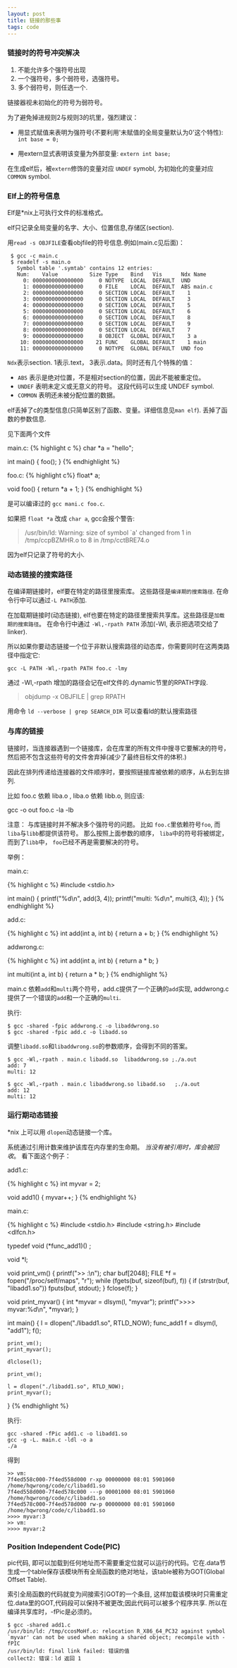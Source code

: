 ```yaml
---
layout: post
title: 链接的那些事
tags: code
---
```


### 链接时的符号冲突解决

1. 不能允许多个强符号出现
2. 一个强符号，多个弱符号，选强符号。
3. 多个弱符号，则任选一个. 

链接器视未初始化的符号为弱符号。

为了避免掉进规则2与规则3的坑里，强烈建议：

- 用显式赋值来表明为强符号(不要利用'未赋值的全局变量默认为0'这个特性): `int base = 0;`

- 用extern显式表明该变量为外部变量: `extern int base;`

在生成elf后，被`extern`修饰的变量对应 `UNDEF` symobl, 为初始化的变量对应`COMMON` symbol.

### Elf上的符号信息

Elf是*nix上可执行文件的标准格式。

elf只记录全局变量的名字、大小、位置信息,存储区(section).

用`read -s OBJFILE`查看objfile的符号信息.例如(main.c见后面)：

     $ gcc -c main.c
     $ readelf -s main.o
       Symbol table '.symtab' contains 12 entries:
       Num:    Value          Size Type    Bind   Vis      Ndx Name
         0: 0000000000000000     0 NOTYPE  LOCAL  DEFAULT  UND 
         1: 0000000000000000     0 FILE    LOCAL  DEFAULT  ABS main.c
         2: 0000000000000000     0 SECTION LOCAL  DEFAULT    1 
         3: 0000000000000000     0 SECTION LOCAL  DEFAULT    3 
         4: 0000000000000000     0 SECTION LOCAL  DEFAULT    5 
         5: 0000000000000000     0 SECTION LOCAL  DEFAULT    6 
         6: 0000000000000000     0 SECTION LOCAL  DEFAULT    8 
         7: 0000000000000000     0 SECTION LOCAL  DEFAULT    9 
         8: 0000000000000000     0 SECTION LOCAL  DEFAULT    7 
         9: 0000000000000000     8 OBJECT  GLOBAL DEFAULT    3 a
        10: 0000000000000000    21 FUNC    GLOBAL DEFAULT    1 main
        11: 0000000000000000     0 NOTYPE  GLOBAL DEFAULT  UND foo

`Ndx`表示section. 1表示.text， 3表示.data。同时还有几个特殊的值：
- `ABS` 表示是绝对位置，不是相对section的位置，因此不能被重定位。
- `UNDEF` 表明未定义或无意义的符号。 这段代码可以生成 UNDEF symbol. 
- `COMMON` 表明还未被分配位置的数据。


elf丢掉了c的类型信息(只简单区别了函数、变量。详细信息见`man elf`). 丢掉了函数的参数信息.

见下面两个文件

main.c:
{% highlight c %}
char *a = "hello";

int
main() {
    foo();
}
{% endhighlight %}

foo.c:
{% highlight c%}
float* a;

void
foo() {
   return *a + 1;
}
{% endhighlight %}

是可以编译过的 `gcc mani.c foo.c`.

如果把 `float *a` 改成 `char a`, gcc会报个警告:

> /usr/bin/ld: Warning: size of symbol `a' changed from 1 in /tmp/ccpBZMHR.o to 8 in /tmp/cctBRE74.o

因为elf只记录了符号的大小.

### 动态链接的搜索路径 

在编译期链接时，elf要在特定的路径里搜索库。 这些路径是`编译期的搜索路径`. 在命令行中可以通过`-L PATH`添加.

在加载期链接时(动态链接), elf也要在特定的路径里搜索共享库。这些路径是`加载期的搜索路径`。 在命令行中通过 `-Wl,-rpath PATH` 添加(-Wl, 表示把选项交给了linker).

所以如果你要动态链接一个位于非默认搜索路径的动态库，你需要同时在这两类路径中指定它:

    gcc -L PATH -Wl,-rpath PATH foo.c -lmy

通过 -Wl,-rpath 增加的路径会记在elf文件的.dynamic节里的RPATH字段.

> objdump -x OBJFILE | grep RPATH
  
用命令 `ld --verbose | grep SEARCH_DIR` 可以查看ld的默认搜索路径


### 与库的链接

链接时，当连接器遇到一个链接库，会在库里的所有文件中搜寻它要解决的符号，然后把不包含这些符号的文件舍弃掉(减少了最终目标文件的体积.)

因此在排列传递给连接器的文件顺序时，要按照链接库被依赖的顺序，从右到左排列.

比如 foo.c 依赖 liba.o , liba.o 依赖 libb.o, 则应该:

  gcc -o out foo.c -la -lb

注意： 与库链接时并不解决多个强符号的问题。 比如 `foo.c`里依赖符号`foo`, 而`liba`与`libb`都提供该符号。 那么按照上面参数的顺序， `liba`中的符号将被绑定，而到了`libb`中， `foo`已经不再是需要解决的符号。

举例：

main.c:

{% highlight c %}
#include <stdio.h>

int
main() {
    printf("%d\n", add(3, 4));
    printf("multi: %d\n", multi(3, 4));
}
{% endhighlight %}

add.c:

{% highlight c %}
int add(int a, int b) {
    return a + b;
}
{% endhighlight %}

addwrong.c:

{% highlight c %}
int add(int a, int b) {
    return a * b;
}

int multi(int a, int b) {
    return a * b;
}
{% endhighlight %}

main.c 依赖`add`和`multi`两个符号，add.c提供了一个正确的`add`实现, addwrong.c提供了一个错误的`add`和一个正确的`multi`.

执行:

    $ gcc -shared -fpic addwrong.c -o libaddwrong.so
    $ gcc -shared -fpic add.c -o libadd.so

调整`libadd.so`和`libaddwrong.so`的参数顺序，会得到不同的答案。

    $ gcc -Wl,-rpath . main.c libadd.so  libaddwrong.so ;./a.out
    add: 7
    multi: 12

    $ gcc -Wl,-rpath . main.c libaddwrong.so libadd.so   ;./a.out
    add: 12
    multi: 12
    
### 运行期动态链接

*nix 上可以用 `dlopen`动态链接一个库。

系统通过引用计数来维护该库在内存里的生命期。 *当没有被引用时，库会被回收*。 看下面这个例子：

add1.c:

{% highlight c %}
int myvar = 2;

void
add1() {
    myvar++;
}
{% endhighlight %}

main.c:

{% highlight c %}
 #include <stdio.h>
 #include <string.h>
 #include <dlfcn.h>

typedef void (*func_add1)() ;

void *l;

void
print_vm() {
    printf(">> :\n");
    char buf[2048];
    FILE *f = fopen("/proc/self/maps", "r");
    while (fgets(buf, sizeof(buf), f)) {
        if (strstr(buf, "libadd1.so"))
            fputs(buf, stdout);
    }
    fclose(f);
}

void
print_myvar() {
    int *myvar = dlsym(l, "myvar");
    printf(">>>> myvar:%d\n", *myvar);
}

int 
main() {
    l = dlopen("./libadd1.so", RTLD_NOW);
    func_add1 f = dlsym(l, "add1");
    f();

    print_vm();
    print_myvar();

    dlclose(l);
    
    print_vm();

    l = dlopen("./libadd1.so", RTLD_NOW);
    print_myvar();
    
}
{% endhighlight %}

执行:

    gcc -shared -fPic add1.c -o libadd1.so
    gcc -g -L. main.c -ldl -o a
    ./a

得到

    >> vm:
    7f4ed558c000-7f4ed558d000 r-xp 00000000 08:01 5901060                    /home/hqwrong/code/c/libadd1.so
    7f4ed558d000-7f4ed578c000 ---p 00001000 08:01 5901060                    /home/hqwrong/code/c/libadd1.so
    7f4ed578c000-7f4ed578d000 rw-p 00000000 08:01 5901060                    /home/hqwrong/code/c/libadd1.so
    >>>> myvar:3
    >> vm:
    >>>> myvar:2

### Position Independent Code(PIC)

pic代码, 即可以加载到任何地址而不需要重定位就可以运行的代码。它在.data节生成一个table保存该模块所有全局函数的绝对地址，该table被称为GOT(Global Offset Table).

索引全局函数的代码就变为间接索引GOT的一个条目, 这样加载该模块时只需重定位.data里的GOT,代码段可以保持不被更改;因此代码可以被多个程序共享. 所以在编译共享库时，-fPic是必须的。

    $ gcc -shared add1.c
    /usr/bin/ld: /tmp/ccosMoHf.o: relocation R_X86_64_PC32 against symbol `myvar' can not be used when making a shared object; recompile with -fPIC
    /usr/bin/ld: final link failed: 错误的值
    collect2: 错误：ld 返回 1



